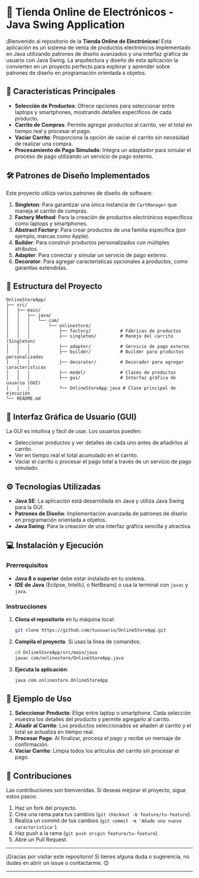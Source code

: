 # 🛒 Tienda Online de Electrónicos - Java Swing Application

¡Bienvenido al repositorio de la **Tienda Online de Electrónicos**! Esta aplicación es un sistema de venta de productos electrónicos implementado en Java utilizando patrones de diseño avanzados y una interfaz gráfica de usuario con Java Swing. La arquitectura y diseño de esta aplicación la convierten en un proyecto perfecto para explorar y aprender sobre patrones de diseño en programación orientada a objetos.

## 🚀 Características Principales

- **Selección de Productos**: Ofrece opciones para seleccionar entre laptops y smartphones, mostrando detalles específicos de cada producto.
- **Carrito de Compras**: Permite agregar productos al carrito, ver el total en tiempo real y procesar el pago.
- **Vaciar Carrito**: Proporciona la opción de vaciar el carrito sin necesidad de realizar una compra.
- **Procesamiento de Pago Simulado**: Integra un adaptador para simular el proceso de pago utilizando un servicio de pago externo.

## 🛠️ Patrones de Diseño Implementados

Este proyecto utiliza varios patrones de diseño de software:

1. **Singleton**: Para garantizar una única instancia de `CartManager` que maneja el carrito de compras.
2. **Factory Method**: Para la creación de productos electrónicos específicos como laptops y smartphones.
3. **Abstract Factory**: Para crear productos de una familia específica (por ejemplo, marcas como Apple).
4. **Builder**: Para construir productos personalizados con múltiples atributos.
5. **Adapter**: Para conectar y simular un servicio de pago externo.
6. **Decorator**: Para agregar características opcionales a productos, como garantías extendidas.

## 📂 Estructura del Proyecto

```plaintext
OnlineStoreApp/
├── src/
│   ├── main/
│   │   ├── java/
│   │   │   └── com/
│   │   │       └── onlinestore/
│   │   │           ├── factory/           # Fábricas de productos
│   │   │           ├── singleton/         # Manejo del carrito (Singleton)
│   │   │           ├── adapter/           # Servicio de pago externo
│   │   │           ├── builder/           # Builder para productos personalizados
│   │   │           ├── decorator/         # Decorador para agregar características
│   │   │           ├── model/             # Clases de productos
│   │   │           ├── gui/               # Interfaz gráfica de usuario (GUI)
│   │   │           └── OnlineStoreApp.java # Clase principal de ejecución
└── README.md
```

## 🎨 Interfaz Gráfica de Usuario (GUI)

La GUI es intuitiva y fácil de usar. Los usuarios pueden:
- Seleccionar productos y ver detalles de cada uno antes de añadirlos al carrito.
- Ver en tiempo real el total acumulado en el carrito.
- Vaciar el carrito o procesar el pago total a través de un servicio de pago simulado.

## ⚙️ Tecnologías Utilizadas

- **Java SE**: La aplicación está desarrollada en Java y utiliza Java Swing para la GUI.
- **Patrones de Diseño**: Implementación avanzada de patrones de diseño en programación orientada a objetos.
- **Java Swing**: Para la creación de una interfaz gráfica sencilla y atractiva.

## 💻 Instalación y Ejecución

### Prerrequisitos
- **Java 8 o superior** debe estar instalado en tu sistema.
- **IDE de Java** (Eclipse, IntelliJ, o NetBeans) o usa la terminal con `javac` y `java`.

### Instrucciones

1. **Clona el repositorio** en tu máquina local:
   ```bash
   git clone https://github.com/tuusuario/OnlineStoreApp.git
   ```
2. **Compila el proyecto**. Si usas la línea de comandos:
   ```bash
   cd OnlineStoreApp/src/main/java
   javac com/onlinestore/OnlineStoreApp.java
   ```
3. **Ejecuta la aplicación**:
   ```bash
   java com.onlinestore.OnlineStoreApp
   ```
   
## 🧩 Ejemplo de Uso

1. **Seleccionar Producto**: Elige entre laptop o smartphone. Cada selección muestra los detalles del producto y permite agregarlo al carrito.
2. **Añadir al Carrito**: Los productos seleccionados se añaden al carrito y el total se actualiza en tiempo real.
3. **Procesar Pago**: Al finalizar, procesa el pago y recibe un mensaje de confirmación.
4. **Vaciar Carrito**: Limpia todos los artículos del carrito sin procesar el pago.

## 🤝 Contribuciones

Las contribuciones son bienvenidas. Si deseas mejorar el proyecto, sigue estos pasos:

1. Haz un fork del proyecto.
2. Crea una rama para tus cambios (`git checkout -b feature/tu-feature`).
3. Realiza un commit de tus cambios (`git commit -m 'Añade una nueva característica'`).
4. Haz push a la rama (`git push origin feature/tu-feature`).
5. Abre un Pull Request.
   
---

¡Gracias por visitar este repositorio! Si tienes alguna duda o sugerencia, no dudes en abrir un issue o contactarme. 😊

---
